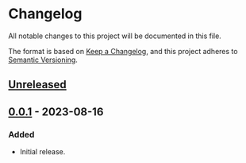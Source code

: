 # Changelog

All notable changes to this project will be documented in this file.

The format is based on [Keep a Changelog](https://keepachangelog.com/en/1.0.0/),
and this project adheres to [Semantic Versioning](https://semver.org/spec/v2.0.0.html).

## [Unreleased]

## [0.0.1] - 2023-08-16

### Added

- Initial release.

[unreleased]: https://dev.azure.com/TGSCloud/Datascience/_git/llm-dataset-digest/branchCompare?baseVersion=GTv0.0.1&targetVersion=GBmain&_a=commits
[0.0.1]: https://dev.azure.com/TGSCloud/Datascience/_git/llm-dataset-digest?path=%2F&version=GTv0.0.1&_a=contents
